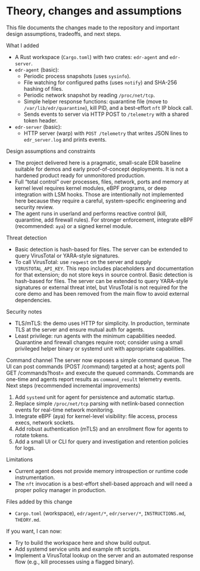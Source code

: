 # Theory, changes and assumptions

This file documents the changes made to the repository and important design assumptions, tradeoffs, and next steps.

What I added
- A Rust workspace (`Cargo.toml`) with two crates: `edr-agent` and `edr-server`.
- `edr-agent` (basic):
  - Periodic process snapshots (uses `sysinfo`).
  - File watching for configured paths (uses `notify`) and SHA-256 hashing of files.
  - Periodic network snapshot by reading `/proc/net/tcp`.
  - Simple helper response functions: quarantine file (move to `/var/lib/edr/quarantine`), kill PID, and a best-effort `nft` IP block call.
  - Sends events to server via HTTP POST to `/telemetry` with a shared token header.
- `edr-server` (basic):
  - HTTP server (warp) with `POST /telemetry` that writes JSON lines to `edr_server.log` and prints events.

Design assumptions and constraints
- The project delivered here is a pragmatic, small-scale EDR baseline suitable for demos and early proof-of-concept deployments. It is not a hardened product ready for unmonitored production.
- Full “total control” over processes, files, network, ports and memory at kernel level requires kernel modules, eBPF programs, or deep integration with LSM hooks. Those are intentionally not implemented here because they require a careful, system-specific engineering and security review.
- The agent runs in userland and performs reactive control (kill, quarantine, add firewall rules). For stronger enforcement, integrate eBPF (recommended: `aya`) or a signed kernel module.

Threat detection
- Basic detection is hash-based for files. The server can be extended to query VirusTotal or YARA-style signatures.
- To call VirusTotal: use `reqwest` on the server and supply `VIRUSTOTAL_API_KEY`. This repo includes placeholders and documentation for that extension; do not store keys in source control.
 Basic detection is hash-based for files. The server can be extended to query YARA-style signatures or external threat intel, but VirusTotal is not required for the core demo and has been removed from the main flow to avoid external dependencies.

Security notes
- TLS/mTLS: the demo uses HTTP for simplicity. In production, terminate TLS at the server and ensure mutual auth for agents.
- Least privilege: run agents with the minimum capabilities needed. Quarantine and firewall changes require root; consider using a small privileged helper binary or systemd unit with appropriate capabilities.

 Command channel
 The server now exposes a simple command queue. The UI can post commands (POST /command) targeted at a host; agents poll GET /commands?host=<host> and execute the queued commands. Commands are one-time and agents report results as `command_result` telemetry events.
Next steps (recommended incremental improvements)
1. Add `systemd` unit for agent for persistence and automatic startup.
2. Replace simple `/proc/net/tcp` parsing with netlink-based connection events for real-time network monitoring.
3. Integrate eBPF (aya) for kernel-level visibility: file access, process execs, network sockets.
4. Add robust authentication (mTLS) and an enrollment flow for agents to rotate tokens.
5. Add a small UI or CLI for query and investigation and retention policies for logs.

Limitations
- Current agent does not provide memory introspection or runtime code instrumentation.
- The `nft` invocation is a best-effort shell-based approach and will need a proper policy manager in production.

Files added by this change
- `Cargo.toml` (workspace), `edr/agent/*`, `edr/server/*`, `INSTRUCTIONS.md`, `THEORY.md`.

If you want, I can now:
- Try to build the workspace here and show build output.
- Add systemd service units and example nft scripts.
- Implement a VirusTotal lookup on the server and an automated response flow (e.g., kill processes using a flagged binary).
